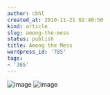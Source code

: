 ```yaml
---
author: cbhl
created_at: 2010-11-21 02:40:50
kind: article
slug: among-the-mess
status: publish
title: Among the Mess
wordpress_id: '785'
tags:
- '365'
---
```


![image](http://images.azuresky.ca/blog/wp-content/uploads/2010/11/wpid-IMG_20101121_023849.jpg)
![image](http://images.azuresky.ca/blog/wp-content/uploads/2010/11/wpid-IMG_20101121_023931.jpg)
